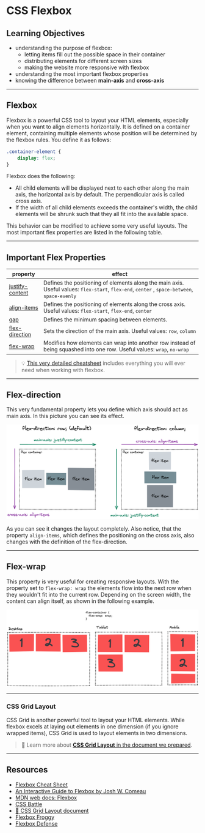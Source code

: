 # CSS Flexbox

## Learning Objectives

-   understanding the purpose of flexbox:
    -   letting items fill out the possible space in their container
    -   distributing elements for different screen sizes
    -   making the website more responsive with flexbox
-   understanding the most important flexbox properties
-   knowing the difference between **main-axis** and **cross-axis**

---

## Flexbox

Flexbox is a powerful CSS tool to layout your HTML elements, especially when you want to align
elements horizontally. It is defined on a container element, containing multiple elements whose
position will be determined by the flexbox rules. You define it as follows:

```css
.container-element {
	display: flex;
}
```

Flexbox does the following:

-   All child elements will be displayed next to each other along the main axis, the horizontal axis
    by default. The perpendicular axis is called cross axis.
-   If the width of all child elements exceeds the container's width, the child elements will be
    shrunk such that they all fit into the available space.

This behavior can be modified to achieve some very useful layouts. The most important flex
properties are listed in the following table.

---

## Important Flex Properties

| property                                                                            | effect                                                                                                                                       |
| ----------------------------------------------------------------------------------- | -------------------------------------------------------------------------------------------------------------------------------------------- |
| [justify-content](https://developer.mozilla.org/en-US/docs/Web/CSS/justify-content) | Defines the positioning of elements along the main axis. Useful values: `flex-start`, `flex-end`, `center` , `space-between`, `space-evenly` |
| [align-items](https://developer.mozilla.org/en-US/docs/Web/CSS/align-items)         | Defines the positioning of elements along the cross axis. Useful values: `flex-start`, `flex-end`, `center`                                  |
| [gap](https://developer.mozilla.org/en-US/docs/Web/CSS/gap)                         | Defines the minimum spacing between elements.                                                                                                |
| [flex-direction](https://developer.mozilla.org/en-US/docs/Web/CSS/flex-direction)   | Sets the direction of the main axis. Useful values: `row`, `column`                                                                          |
| [flex-wrap](https://developer.mozilla.org/en-US/docs/Web/CSS/flex-wrap)             | Modifies how elements can wrap into another row instead of being squashed into one row. Useful values: `wrap`, `no-wrap`                     |

> 💡 [This very detailed cheatsheet](https://css-tricks.com/snippets/css/a-guide-to-flexbox/)
> includes everything you will ever need when working with flexbox.

---

## Flex-direction

This very fundamental property lets you define which axis should act as main axis. In this picture
you can see its effect.

![flex-direction](assets/flex-direction.png)

As you can see it changes the layout completely. Also notice, that the property `align-items`, which
defines the positioning on the cross axis, also changes with the definition of the flex-direction.

---

## Flex-wrap

This property is very useful for creating responsive layouts. With the property set to
`flex-wrap: wrap` the elements flow into the next row when they wouldn't fit into the current row.
Depending on the screen width, the content can align itself, as shown in the following example.

![flex-wrap](assets/flex-wrap.png)

---

### CSS Grid Layout

CSS Grid is another powerful tool to layout your HTML elements. While flexbox excels at laying out
elements in one dimension (if you ignore wrapped items), CSS Grid is used to layout elements in two dimensions.

> 📑 Learn more about [**CSS Grid Layout** in the document we prepared](./assets/css-grid.md).

---

## Resources

-   [Flexbox Cheat Sheet](https://css-tricks.com/snippets/css/a-guide-to-flexbox/)
-   [An Interactive Guide to Flexbox by Josh W. Comeau](https://www.joshwcomeau.com/css/interactive-guide-to-flexbox/)
-   [MDN web docs: Flexbox](https://developer.mozilla.org/en-US/docs/Learn/CSS/CSS_layout/Flexbox)
-   [CSS Battle](https://cssbattle.dev/)
-   [📑 CSS Grid Layout document](./assets/css-grid.md)
-   [Flexbox Froggy](https://flexboxfroggy.com)
-   [Flexbox Defense](http://www.flexboxdefense.com/)
